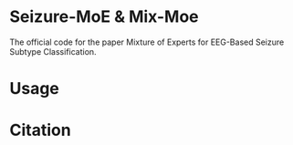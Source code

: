 # Seizure-MoE & Mix-Moe
The official code for the paper Mixture of Experts for EEG-Based Seizure Subtype Classification.

# Usage

# Citation
```

```
